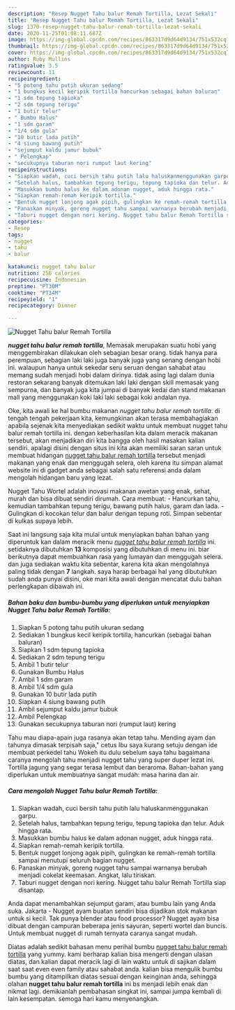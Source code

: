 ```yaml
---
description: "Resep Nugget Tahu balur Remah Tortilla, Lezat Sekali"
title: "Resep Nugget Tahu balur Remah Tortilla, Lezat Sekali"
slug: 1370-resep-nugget-tahu-balur-remah-tortilla-lezat-sekali
date: 2020-11-25T01:08:11.687Z
image: https://img-global.cpcdn.com/recipes/863317d9d64d9134/751x532cq70/nugget-tahu-balur-remah-tortilla-foto-resep-utama.jpg
thumbnail: https://img-global.cpcdn.com/recipes/863317d9d64d9134/751x532cq70/nugget-tahu-balur-remah-tortilla-foto-resep-utama.jpg
cover: https://img-global.cpcdn.com/recipes/863317d9d64d9134/751x532cq70/nugget-tahu-balur-remah-tortilla-foto-resep-utama.jpg
author: Ruby Mullins
ratingvalue: 3.5
reviewcount: 11
recipeingredient:
- "5 potong tahu putih ukuran sedang"
- "1 bungkus kecil keripik tortilla hancurkan sebagai bahan baluran"
- "1 sdm tepung tapioka"
- "2 sdm tepung terigu"
- "1 butir telur"
- " Bumbu Halus"
- "1 sdm garam"
- "1/4 sdm gula"
- "10 butir lada putih"
- "4 siung bawang putih"
- "sejumput kaldu jamur bubuk"
- " Pelengkap"
- "secukupnya taburan nori rumput laut kering"
recipeinstructions:
- "Siapkan wadah, cuci bersih tahu putih lalu haluskanmenggunakan garpu."
- "Setelah halus, tambahkan tepung terigu, tepung tapioka dan telur. Aduk hingga rata."
- "Masukkan bumbu halus ke dalam adonan nugget, aduk hingga rata."
- "Siapkan remah-remah keripik tortilla."
- "Bentuk nugget lonjong agak pipih, gulingkan ke remah-remah tortilla sampai menutupi seluruh bagian nugget."
- "Panaskan minyak, goreng nugget tahu sampai warnanya berubah menjadi cokelat keemasan. Angkat, lalu tiriskan."
- "Taburi nugget dengan nori kering. Nugget tahu balur Remah Tortilla siap disantap."
categories:
- Resep
tags:
- nugget
- tahu
- balur

katakunci: nugget tahu balur 
nutrition: 256 calories
recipecuisine: Indonesian
preptime: "PT30M"
cooktime: "PT34M"
recipeyield: "1"
recipecategory: Dinner

---
```



![Nugget Tahu balur Remah Tortilla](https://img-global.cpcdn.com/recipes/863317d9d64d9134/751x532cq70/nugget-tahu-balur-remah-tortilla-foto-resep-utama.jpg)

<b><i>nugget tahu balur remah tortilla</i></b>, Memasak merupakan suatu hobi yang menggembirakan dilakukan oleh sebagian besar orang. tidak hanya para perempuan, sebagian laki laki juga banyak juga yang senang dengan hobi ini. walaupun hanya untuk sekedar seru seruan dengan sahabat atau memang sudah menjadi hobi dalam dirinya. tidak asing lagi dalam dunia restoran sekarang banyak ditemukan laki laki dengan skill memasak yang sempurna, dan banyak juga kita jumpai di banyak kedai dan stand makanan mall yang menggunakan koki laki laki sebagai koki andalan nya.

Oke, kita awali ke hal bumbu makanan <i>nugget tahu balur remah tortilla</i>. di tengah tengah pekerjaan kita, kemungkinan akan terasa membahagiakan apabila sejenak kita menyediakan sedikit waktu untuk membuat nugget tahu balur remah tortilla ini. dengan keberhasilan kita dalam meracik makanan tersebut, akan menjadikan diri kita bangga oleh hasil masakan kalian sendiri. apalagi disini dengan situs ini kita akan memiliki saran saran untuk membuat hidangan <u>nugget tahu balur remah tortilla</u> tersebut menjadi makanan yang enak dan menggugah selera, oleh karena itu simpan alamat website ini di gadget anda sebagai salah satu referensi anda dalam mengolah hidangan baru yang lezat.

Nugget Tahu Wortel adalah inovasi makanan awetan yang enak, sehat, murah dan bisa dibuat sendiri dirumah. Cara membuat: - Hancurkan tahu, kemudian tambahkan tepung terigu, bawang putih halus, garam dan lada. - Gulingkan di kocokan telur dan balur dengan tepung roti. Simpan sebentar di kulkas supaya lebih.


Saat ini langsung saja kita mulai untuk menyiapkan bahan bahan yang diperuntuk kan dalam meracik menu <u><i>nugget tahu balur remah tortilla</i></u> ini. setidaknya dibutuhkan <b>13</b> komposisi yang dibutuhkan di menu ini. biar berikutnya dapat membuahkan rasa yang lumayan dan menggugah selera. dan juga sediakan waktu kita sebentar, karena kita akan mengolahnya paling tidak dengan <b>7</b> langkah. saya harap berbagai hal yang dibutuhkan sudah anda punyai disini, oke mari kita awali dengan mencatat dulu bahan perlengkapan dibawah ini.

<!--inarticleads1-->

##### Bahan baku dan bumbu-bumbu yang diperlukan untuk menyiapkan Nugget Tahu balur Remah Tortilla:

1. Siapkan 5 potong tahu putih ukuran sedang
1. Sediakan 1 bungkus kecil keripik tortilla, hancurkan (sebagai bahan baluran)
1. Siapkan 1 sdm tepung tapioka
1. Sediakan 2 sdm tepung terigu
1. Ambil 1 butir telur
1. Gunakan  Bumbu Halus
1. Ambil 1 sdm garam
1. Ambil 1/4 sdm gula
1. Gunakan 10 butir lada putih
1. Siapkan 4 siung bawang putih
1. Ambil sejumput kaldu jamur bubuk
1. Ambil  Pelengkap
1. Gunakan secukupnya taburan nori (rumput laut) kering


Tahu mau diapa-apain juga rasanya akan tetap tahu. Mending ayam dan tahunya dimasak terpisah saja,&#34; cetus Ibu saya kurang setuju dengan ide membuat perkedel tahu Wokeh itu dulu sebelum saya tahu bagaimana caranya mengolah tahu menjadi nugget tahu yang super duper lezat ini. Tortilla jagung yang segar terasa lembut dan beraroma. Bahan-bahan yang diperlukan untuk membuatnya sangat mudah: masa harina dan air. 

<!--inarticleads2-->

##### Cara mengolah Nugget Tahu balur Remah Tortilla:

1. Siapkan wadah, cuci bersih tahu putih lalu haluskanmenggunakan garpu.
1. Setelah halus, tambahkan tepung terigu, tepung tapioka dan telur. Aduk hingga rata.
1. Masukkan bumbu halus ke dalam adonan nugget, aduk hingga rata.
1. Siapkan remah-remah keripik tortilla.
1. Bentuk nugget lonjong agak pipih, gulingkan ke remah-remah tortilla sampai menutupi seluruh bagian nugget.
1. Panaskan minyak, goreng nugget tahu sampai warnanya berubah menjadi cokelat keemasan. Angkat, lalu tiriskan.
1. Taburi nugget dengan nori kering. Nugget tahu balur Remah Tortilla siap disantap.


Anda dapat menambahkan sejumput garam, atau bumbu lain yang Anda suka. Jakarta - Nugget ayam buatan sendiri bisa dijadikan stok makanan untuk si kecil. Tak punya blender atau food processor? Nugget ayam bisa dibuat dengan campuran beberapa jenis sayuran, seperti wortel dan buncis. Untuk membuat nugget di rumah ternyata caranya sangat mudah. 

Diatas adalah sedikit bahasan menu perihal bumbu <u>nugget tahu balur remah tortilla</u> yang yummy. kami berharap kalian bisa mengerti dengan ulasan diatas, dan kalian dapat meracik lagi di lain waktu untuk di sajikan dalam saat saat even even family atau sahabat anda. kalian bisa mengulik bumbu bumbu yang ditampilkan diatas sesuai dengan keinginan anda, sehingga olahan <b>nugget tahu balur remah tortilla</b> ini bs menjadi lebih enak dan nikmat lagi. demikianlah pembahasan singkat ini, sampai jumpa kembali di lain kesempatan. semoga hari kamu menyenangkan.
